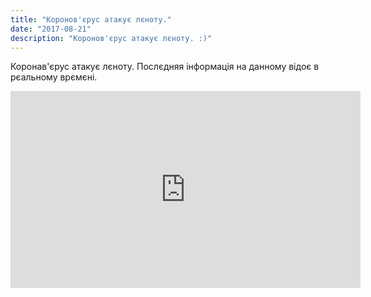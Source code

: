 ```yaml
---
title: "Коронов'єрус атакує лєноту."
date: "2017-08-21"
description: "Коронов'єрус атакує лєноту. :)"
---
```


Коронав'єрус атакує лєноту. Послєдняя інформація на данному відоє в рєальному врємєні.

<iframe width="560" height="315" src="https://www.youtube.com/embed/qgylp3Td1Bw" frameborder="0" allow="accelerometer; autoplay; encrypted-media; gyroscope; picture-in-picture" allowfullscreen></iframe>
